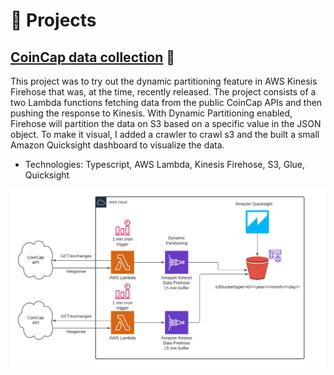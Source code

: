 # 🧪 Projects

## [CoinCap data collection](https://github.com/trygvizl/CoinCap-firehose-s3-DynamicPartitioning) 🔗
This project was to try out the dynamic partitioning feature in AWS Kinesis Firehose that was, at the time, recently released. The project consists of a two Lambda functions fetching data from the public CoinCap APIs and then pushing the response to Kinesis. With Dynamic Partitioning enabled, Firehose will partition the data on S3 based on a specific value in the JSON object. To make it visual, I added a crawler to crawl s3 and the built a small Amazon Quicksight dashboard to visualize the data. 
- Technologies: Typescript, AWS Lambda, Kinesis Firehose, S3, Glue, Quicksight

![aws infrastructure](../../src/static/infrastructure.png)
